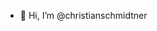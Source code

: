 - 👋 Hi, I’m @christianschmidtner

<!---
christianschmidtner/christianschmidtner is a ✨ special ✨ repository because its `README.md` (this file) appears on your GitHub profile.
You can click the Preview link to take a look at your changes.
--->
